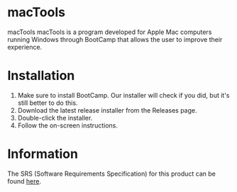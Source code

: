 # macTools
macTools macTools is a program developed for Apple Mac computers running Windows through BootCamp that allows the user to improve their experience.
# Installation
1. Make sure to install BootCamp. Our installer will check if you did, but it's still better to do this.
2. Download the latest release installer from the Releases page.
3. Double-click the installer.
4. Follow the on-screen instructions.
# Information
The SRS (Software Requirements Specification) for this product can be found [here](https://docs.google.com/document/d/1xSKvKAijJ4J-sTiTG8qsJ_EDsyj4MR87VR7c2GEy6cs/).
